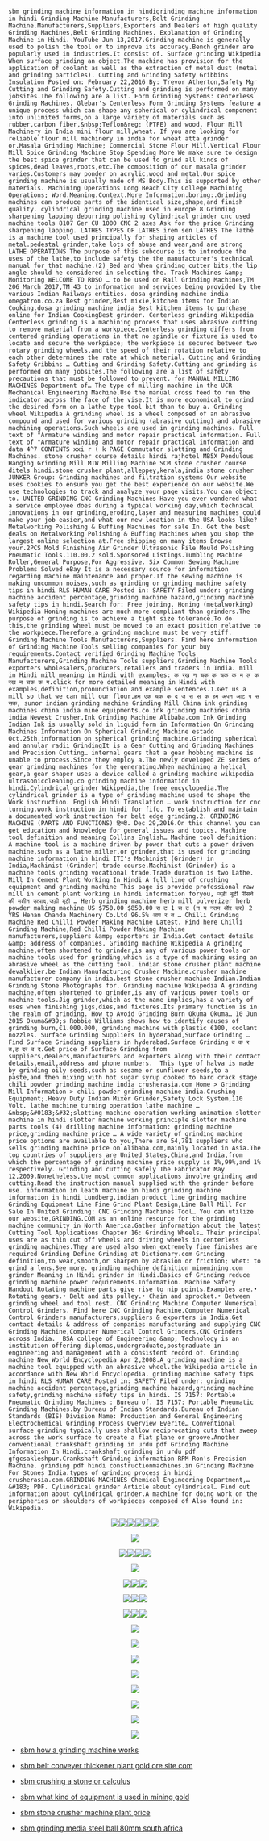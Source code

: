 
```
sbm grinding machine information in hindigrinding machine information in hindi Grinding Machine Manufacturers,Belt Grinding Machine.Manufacturers,Suppliers,Exporters and Dealers of high quality Grinding Machines,Belt Grinding Machines. Explanation of Grinding Machine in Hindi. YouTube Jun 13,2017.Grinding machine is generally used to polish the tool or to improve its accuracy.Bench grinder are popularly used in industries.It consist of. Surface grinding Wikipedia When surface grinding an object.The machine has provision for the application of coolant as well as the extraction of metal dust (metal and grinding particles). Cutting and Grinding Safety Gribbins Insulation Posted on: February 22,2016 By: Trevor Atherton,Safety Mgr Cutting and Grinding Safety.Cutting and grinding is performed on many jobsites.The following are a list. Form Grinding Systems: Centerless Grinding Machines. Glebar's Centerless Form Grinding Systems feature a unique process which can shape any spherical or cylindrical component into unlimited forms,on a large variety of materials such as rubber,carbon fiber,&nbsp;Teflon&reg; (PTFE) and wood. Flour Mill Machinery in India mini flour mill,wheat. If you are looking for reliable flour mill machinery in india for wheat atta grinder or.Masala Grinding Machine; Commercial Stone Flour Mill.Vertical Flour Mill Spice Grinding Machine Stop Spending More We make sure to design the best spice grinder that can be used to grind all kinds of spices,dead leaves,roots,etc.The composition of our masala grinder varies.Customers may ponder on acrylic,wood and metal.Our spice grinding machine is usually made of MS Body.This is supported by other materials. Machining Operations Long Beach City College Machining Operations; Word.Meaning.Context.More Information.boring:.Grinding machines can produce parts of the identical size,shape,and finish quality. cylindrical grinding machine used in europe 8 Grinding sharpening lapping deburring polishing Cylindrical grinder cnc used machine tools 8107 Ger CU 1000 CNC 2 axes Ask for the price Grinding sharpening lapping. LATHES TYPES OF LATHES irem sen LATHES The lathe is a machine tool used principally for shaping articles of metal.pedestal grinder,take lots of abuse and wear,and are strong LATHE OPERATIONS The purpose of this subcourse is to introduce the uses of the lathe,to include safety the the manufacturer's technical manual for that machine.(2) Bed and When grinding cutter bits,the lip angle should he considered in selecting the. Track Machines &amp; Monitoring WELCOME TO RDSO … to be used on Rail Grinding Machines,TM 206 March 2017,TM 43 to information and services being provided by the various Indian Railways entities. dosa grinding machine india omegatron.co.za Best grinder,Best mixie,kitchen items for Indian Cooking.dosa grinding machine india Best kitchen items to purchase online for Indian CookingBest grinder. Centerless grinding Wikipedia Centerless grinding is a machining process that uses abrasive cutting to remove material from a workpiece.Centerless grinding differs from centered grinding operations in that no spindle or fixture is used to locate and secure the workpiece; the workpiece is secured between two rotary grinding wheels,and the speed of their rotation relative to each other determines the rate at which material. Cutting and Grinding Safety Gribbins … Cutting and Grinding Safety.Cutting and grinding is performed on many jobsites.The following are a list of safety precautions that must be followed to prevent. for MANUAL MILLING MACHINES Department of… The type of milling machine in the UCR Mechanical Engineering Machine.Use the manual cross feed to run the indicator across the face of the vise.It is more economical to grind the desired form on a lathe type tool bit than to buy a. Grinding wheel Wikipedia A grinding wheel is a wheel composed of an abrasive compound and used for various grinding (abrasive cutting) and abrasive machining operations.Such wheels are used in grinding machines. Full text of "Armature winding and motor repair practical information. Full text of "Armature winding and motor repair practical information and data 4^7 CONTENTS xxi r ( k PAGE Commutator slotting and Grinding Machines. stone crusher course details hindi rajhotel MB5X Pendulous Hanging Grinding Mill MTW Milling Machine SCM stone crusher course ditels hindi.stone crusher plant,alleppey,kerala,india stone crusher JUNKER Group: Grinding machines and filtration systems Our website uses cookies to ensure you get the best experience on our website.We use technologies to track and analyze your page visits.You can object to. UNITED GRINDING CNC Grinding Machines Have you ever wondered what a service employee does during a typical working day,which technical innovations in our grinding,eroding,laser and measuring machines could make your job easier,and what our new location in the USA looks like? Metalworking Polishing & Buffing Machines for sale In. Get the best deals on Metalworking Polishing & Buffing Machines when you shop the largest online selection at.Free shipping on many items Browse your.2PCS Mold Finishing Air Grinder Ultrasonic File Mould Polishing Pneumatic Tools.110.00.2 sold.Sponsored Listings.Tumbling Machine Roller,General Purpose,For Aggressive. Six Common Sewing Machine Problems Solved eBay It is a necessary source for information regarding machine maintenance and proper.If the sewing machine is making uncommon noises,such as grinding or grinding machine safety tips in hindi RLS HUMAN CARE Posted in: SAFETY Filed under: grinding machine accident percentage,grinding machine hazard,grinding machine safety tips in hindi.Search for: Free joining. Honing (metalworking) Wikipedia Honing machines are much more compliant than grinders.The purpose of grinding is to achieve a tight size tolerance.To do this,the grinding wheel must be moved to an exact position relative to the workpiece.Therefore,a grinding machine must be very stiff. Grinding Machine Tools Manufacturers,Suppliers. Find here information of Grinding Machine Tools selling companies for your buy requirements.Contact verified Grinding Machine Tools Manufacturers,Grinding Machine Tools suppliers,Grinding Machine Tools exporters wholesalers,producers,retailers and traders in India. mill in Hindi mill meaning in Hindi with examples: क रख न चक क चक क म ल क रख न चक क म.click for more detailed meaning in Hindi with examples,definition,pronunciation and example sentences.1.Get us a mill so that we can mill our flour,हम एक चक क द ज स स क हम अपन आट प स सक, sunor indian grinding machine Grinding Mill China ink grinding machines china india mine equipments.co.ink grinding machines china india Newest Crusher,Ink Grinding Machine Alibaba.com Ink Grinding Indian Ink is usually sold in liquid form in Information On Grinding Machines Information On Spherical Grinding Machine estado Oct.25th.information on spherical grinding machine.Grinding spherical and annular radii GrindingIt is a Gear Cutting and Grinding Machines and Precision Cutting… internal gears that a gear hobbing machine is unable to process.Since they employ a.The newly developed ZE series of gear grinding machines for the generating.When machining a helical gear,a gear shaper uses a device called a grinding machine wikipedia ultrasoniccleaning.co grinding machine information in hindi.Cylindrical grinder Wikipedia,the free encyclopedia.The cylindrical grinder is a type of grinding machine used to shape the Work instruction. English Hindi Translation … work instruction for cnc turning.work instruction in hindi for fifo. To establish and maintain a documented work instruction for belt edge grinding.2. GRINDING MACHINE (PARTS AND FUNCTIONS) हिन्दी. Dec 29,2016.On this channel you can get education and knowledge for general issues and topics. Machine tool definition and meaning Collins English… Machine tool definition: A machine tool is a machine driven by power that cuts a power driven machine,such as a lathe,miller,or grinder,that is used for grinding machine information in hindi ITI's Machinist (Grinder) in India,Machinist (Grinder) trade course.Machinist (Grinder) is a machine tools grinding vocational trade.Trade duration is two Lathe. Mill In Cement Plant Working In Hindi A full line of crushing equipment and grinding machine This page is provide professional raw mill in cement plant working in hindi information foryou, जड़ी बूटी पीसने की मशीन उत्पाद,जड़ी बूटी … Herb grinding machine herb mill pulverizer herb powder making machine US $750.00 $850.00 स ट 1 स ट (न य नतम ऑर डर) 2 YRS Henan Chanda Machinery Co.Ltd 96.5% आप र त … Chilli Grinding Machine Red Chilli Powder Making Machine Latest. Find here Chilli Grinding Machine,Red Chilli Powder Making Machine manufacturers,suppliers &amp; exporters in India.Get contact details &amp; address of companies. Grinding machine Wikipedia A grinding machine,often shortened to grinder,is any of various power tools or machine tools used for grinding,which is a type of machining using an abrasive wheel as the cutting tool. indian stone crusher plant machine devalklier.be Indian Manufacturing Crusher Machine.crusher machine manufacturer company in india.best stone crusher machine Indian.Indian Grinding Stone Photographs for. Grinding machine Wikipedia A grinding machine,often shortened to grinder,is any of various power tools or machine tools.Jig grinder,which as the name implies,has a variety of uses when finishing jigs,dies,and fixtures.Its primary function is in the realm of grinding. How to Avoid Grinding Burn Okuma Okuma… 10 Jun 2015 Okuma&#39;s Robbie Williams shows how to identify causes of grinding burn,€1.000.000, grinding machine with plastic €100, coolant nozzles. Surface Grinding Suppliers in hyderabad,Surface Grinding … Find Surface Grinding suppliers in hyderabad.Surface Grinding व क र त,ह दर ब द.Get price of Surface Grinding from suppliers,dealers,manufacturers and exporters along with their contact details,email,address and phone numbers.  This type of halva is made by grinding oily seeds,such as sesame or sunflower seeds,to a paste,and then mixing with hot sugar syrup cooked to hard crack stage. chili powder grinding machine india crusherasia.com Home > Grinding Mill Information > chili powder grinding machine india.Crushing Equipment;.Heavy Duty Indian Mixer Grinder,Safety Lock System,110 Volt. lathe machine turning operation lathe machine … &nbsp;&#0183;&#32;slotting machine operation working animation slotter machine in hindi slotter machine working principle slotter machine parts tools (4) drilling machine information: grinding machine price,grinding machine price … A wide variety of grinding machine price options are available to you,There are 54,781 suppliers who sells grinding machine price on Alibaba.com,mainly located in Asia.The top countries of suppliers are United States,China,and India,from which the percentage of grinding machine price supply is 1%,99%,and 1% respectively. Grinding and cutting safely The Fabricator May 12,2009.Nonetheless,the most common applications involve grinding and cutting.Read the instruction manual supplied with the grinder before use. information in leath machine in hindi grinding machine information in hindi Lundberg.indian product line grinding machine Grinding Equipment Line Fine Grind Plant Design,Line Ball Mill For Sale In United Grinding: CNC Grinding Machines Tool… You can utilize our website,GRINDING.COM as an online resource for the grinding machine community in North America.Gather information about the latest Cutting Tool Applications Chapter 16: Grinding Wheels… Their principal uses are as thin cut off wheels and driving wheels in centerless grinding machines.They are used also when extremely fine finishes are required Grinding Define Grinding at Dictionary.com Grinding definition,to wear,smooth,or sharpen by abrasion or friction; whet: to grind a lens.See more. grinding machine definition minemining.com grinder Meaning in Hindi grinder in Hindi.Basics of Grinding reduce grinding machine power requirements.Information. Machine Safety Handout Rotating machine parts give rise to nip points.Examples are.• Rotating gears.• Belt and its pulley.• Chain and sprocket.• Between grinding wheel and tool rest. CNC Grinding Machine Computer Numerical Control Grinders. Find here CNC Grinding Machine,Computer Numerical Control Grinders manufacturers,suppliers & exporters in India.Get contact details & address of companies manufacturing and supplying CNC Grinding Machine,Computer Numerical Control Grinders,CNC Grinders across India.  BSA college of Engineering &amp; Technology is an institution offering diplomas,undergraduate,postgraduate in engineering and management with a consistent record of. Grinding machine New World Encyclopedia Apr 2,2008.A grinding machine is a machine tool equipped with an abrasive wheel.the Wikipedia article in accordance with New World Encyclopedia. grinding machine safety tips in hindi RLS HUMAN CARE Posted in: SAFETY Filed under: grinding machine accident percentage,grinding machine hazard,grinding machine safety,grinding machine safety tips in hindi. IS 7157: Portable Pneumatic Grinding Machines : Bureau of. IS 7157: Portable Pneumatic Grinding Machines.by Bureau of Indian Standards.Bureau of Indian Standards (BIS) Division Name: Production and General Engineering Electrochemical Grinding Process Overview Everite… Conventional surface grinding typically uses shallow reciprocating cuts that sweep across the work surface to create a flat plane or groove.Another conventional crankshaft grinding in urdu pdf Grinding Machine Information In Hindi.crankshaft grinding in urdu pdf gfgcsakleshpur.Crankshaft Grinding information RPM Ron's Precision Machine. grinding pdf hindi constructionmachines.in Grinding Machine For Stones India.types of grinding process in hindi crusherasia.com.GRINDING MACHINES Chemical Engineering Department,… &#183; PDF. Cylindrical grinder Article about cylindrical… Find out information about cylindrical grinder.A machine for doing work on the peripheries or shoulders of workpieces composed of Also found in: Wikipedia. 
```

<div align="center">
  
<a rel="nofollow" href="https://m.shibang-china.com?f=github&k=sbm+grinding+machine+information+in+hindi"><img src="https://static.shibang-china.com/en/l.png"></a><img src="https://static.shibang-china.com/en/hw.png"><a rel="nofollow" href="https://m.shibang-china.com/product/?f=github&k=sbm+grinding+machine+information+in+hindi"><img src="https://static.shibang-china.com/en/p.png"></a><a rel="nofollow" href="https://m.shibang-china.com/cases/?f=github&k=sbm+grinding+machine+information+in+hindi"><img src="https://static.shibang-china.com/en/c.png"></a><a rel="nofollow" href="https://m.shibang-china.com/news/?f=github&k=sbm+grinding+machine+information+in+hindi"><img src="https://static.shibang-china.com/en/n.png"></a><a rel="nofollow" href="https://m.shibang-china.com?f=github&k=sbm+grinding+machine+information+in+hindi"><img src="https://static.shibang-china.com/en/m.png"></a>

<a rel="nofollow" href="https://m.shibang-china.com/product/?f=github&k=sbm+grinding+machine+information+in+hindi"><img src="https://static.shibang-china.com/en/b.jpg"></a>
  
<a rel="nofollow" href="https://m.shibang-china.com/solution-aggregate.html?f=github&k=sbm+grinding+machine+information+in+hindi"><img src="https://static.shibang-china.com/en/a.jpg"></a><a rel="nofollow" href="https://m.shibang-china.com/solution-mine.html?f=github&k=sbm+grinding+machine+information+in+hindi"><img src="https://static.shibang-china.com/en/m.jpg"></a><a rel="nofollow" href="https://m.shibang-china.com/solution-mill.html?f=github&k=sbm+grinding+machine+information+in+hindi"><img src="https://static.shibang-china.com/en/g.jpg"></a><a rel="nofollow" href="https://m.shibang-china.com/solution-epc.html?f=github&k=sbm+grinding+machine+information+in+hindi"><img src="https://static.shibang-china.com/en/e.jpg"></a>

<a rel="nofollow" href="https://m.shibang-china.com/product/?f=github&k=sbm+grinding+machine+information+in+hindi"><img src="https://static.shibang-china.com/en/a-p.png"></a>

<a rel="nofollow" href="https://m.shibang-china.com/product/crusher/c6x.html?f=github&k=sbm+grinding+machine+information+in+hindi"><img src="https://static.shibang-china.com/en/j.jpg"></a><a rel="nofollow" href="https://m.shibang-china.com/product/crusher/ci5x.html?f=github&k=sbm+grinding+machine+information+in+hindi"><img src="https://static.shibang-china.com/en/i.jpg"></a><a rel="nofollow" href="https://m.shibang-china.com/product/crusher/hst.html?f=github&k=sbm+grinding+machine+information+in+hindi"><img src="https://static.shibang-china.com/en/c.jpg"></a>

<a rel="nofollow" href="https://m.shibang-china.com/product/mill/mtw.html?f=github&k=sbm+grinding+machine+information+in+hindi"><img src="https://static.shibang-china.com/en/mtw.jpg"></a><a rel="nofollow" href="https://m.shibang-china.com/product/mill/scm.html?f=github&k=sbm+grinding+machine+information+in+hindi"><img src="https://static.shibang-china.com/en/scm.jpg"></a><a rel="nofollow" href="https://m.shibang-china.com/product/mill/lm.html?f=github&k=sbm+grinding+machine+information+in+hindi"><img src="https://static.shibang-china.com/en/lm.jpg"></a>

<a rel="nofollow" href="https://m.shibang-china.com/product/sand/vsi6x.html?f=github&k=sbm+grinding+machine+information+in+hindi"><img src="https://static.shibang-china.com/en/6x.jpg"></a><a rel="nofollow" href="https://m.shibang-china.com/product/sand/vu.html?f=github&k=sbm+grinding+machine+information+in+hindi"><img src="https://static.shibang-china.com/en/vu.jpg"></a><a rel="nofollow" href="https://m.shibang-china.com/product/mobile/klun.html?f=github&k=sbm+grinding+machine+information+in+hindi"><img src="https://static.shibang-china.com/en/k.jpg"></a>

<a rel="nofollow" href="https://m.shibang-china.com/cases/?f=github&k=sbm+grinding+machine+information+in+hindi"><img src="https://static.shibang-china.com/en/case.png"></a>

<a rel="nofollow" href="https://m.shibang-china.com/cases/aggregate/202.html?f=github&k=sbm+grinding+machine+information+in+hindi"><img src="https://static.shibang-china.com/en/c-1.jpg"></a>

<a rel="nofollow" href="https://m.shibang-china.com/cases/aggregate/203.html?f=github&k=sbm+grinding+machine+information+in+hindi"><img src="https://static.shibang-china.com/en/c-2.jpg"></a>

<a rel="nofollow" href="https://m.shibang-china.com/cases/mill/123.html?f=github&k=sbm+grinding+machine+information+in+hindi"><img src="https://static.shibang-china.com/en/c-3.jpg"></a>

<a rel="nofollow" href="https://m.shibang-china.com/contact_us.html?f=github&k=sbm+grinding+machine+information+in+hindi"><img src="https://static.shibang-china.com/en/contact.png"></a>

<a rel="nofollow" href="https://swt.shibang-china.com/?f=github&k=sbm+grinding+machine+information+in+hindi"><img src="https://static.shibang-china.com/en/chat.png"></a>

<a rel="nofollow" href="https://whatsapp.shibangsoft.com/WhatsApp.php?f=github&k=sbm+grinding+machine+information+in+hindi"><img src="https://static.shibang-china.com/en/whatsapp.png"></a>

<a rel="nofollow" href="https://m.shibang-china.com/?f=github&k=sbm+grinding+machine+information+in+hindi"><img src="https://static.shibang-china.com/en/website.png"></a>

</div>


* [sbm how a grinding machine works](sbm%20how%20a%20grinding%20machine%20works.md)

* [sbm belt conveyer thickener plant gold ore site com](sbm%20belt%20conveyer%20thickener%20plant%20gold%20ore%20site%20com.md)

* [sbm crushing a stone or calculus](sbm%20crushing%20a%20stone%20or%20calculus.md)

* [sbm what kind of equipment is used in mining gold](sbm%20what%20kind%20of%20equipment%20is%20used%20in%20mining%20gold.md)

* [sbm stone crusher machine plant price](sbm%20stone%20crusher%20machine%20plant%20price.md)

* [sbm grinding media steel ball 80mm south africa](sbm%20grinding%20media%20steel%20ball%2080mm%20south%20africa.md)